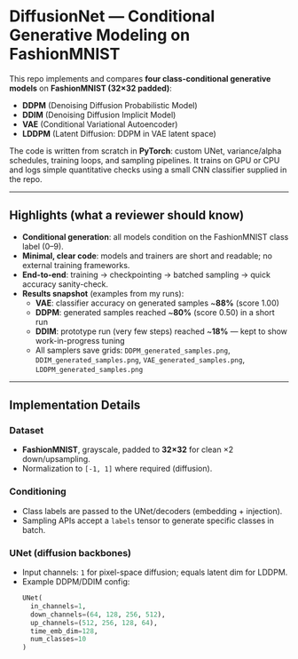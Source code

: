 # DiffusionNet — Conditional Generative Modeling on FashionMNIST

This repo implements and compares **four class-conditional generative models** on **FashionMNIST (32×32 padded)**:

- **DDPM** (Denoising Diffusion Probabilistic Model)  
- **DDIM** (Denoising Diffusion Implicit Model)  
- **VAE** (Conditional Variational Autoencoder)  
- **LDDPM** (Latent Diffusion: DDPM in VAE latent space)

The code is written from scratch in **PyTorch**: custom UNet, variance/alpha schedules, training loops, and sampling pipelines. It trains on GPU or CPU and logs simple quantitative checks using a small CNN classifier supplied in the repo.

---

## Highlights (what a reviewer should know)

- **Conditional generation**: all models condition on the FashionMNIST class label (0–9).  
- **Minimal, clear code**: models and trainers are short and readable; no external training frameworks.  
- **End-to-end**: training → checkpointing → batched sampling → quick accuracy sanity-check.  
- **Results snapshot** (examples from my runs):
  - **VAE**: classifier accuracy on generated samples ~**88%** (score 1.00)  
  - **DDPM**: generated samples reached ~**80%** (score 0.50) in a short run  
  - **DDIM**: prototype run (very few steps) reached ~**18%** — kept to show work-in-progress tuning  
  - All samplers save grids: `DDPM_generated_samples.png`, `DDIM_generated_samples.png`, `VAE_generated_samples.png`, `LDDPM_generated_samples.png`

---

## Implementation Details

### Dataset
- **FashionMNIST**, grayscale, padded to **32×32** for clean ×2 down/upsampling.
- Normalization to `[-1, 1]` where required (diffusion).

### Conditioning
- Class labels are passed to the UNet/decoders (embedding + injection).
- Sampling APIs accept a `labels` tensor to generate specific classes in batch.

### UNet (diffusion backbones)
- Input channels: `1` for pixel-space diffusion; equals latent dim for LDDPM.
- Example DDPM/DDIM config:
  ```python
  UNet(
    in_channels=1,
    down_channels=(64, 128, 256, 512),
    up_channels=(512, 256, 128, 64),
    time_emb_dim=128,
    num_classes=10
  )
